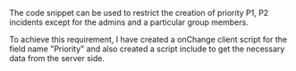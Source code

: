 The code snippet can be used to restrict the creation of priority P1, P2 incidents except for the admins and a particular group members.

To achieve this requirement, I have created a onChange client script for the field name "Priority" and also created a script include to get the necessary data from the server side.
